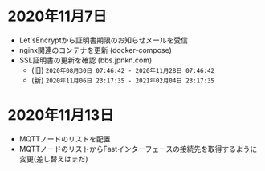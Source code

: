 # 2020年11月7日
- Let'sEncryptから証明書期限のお知らせメールを受信
- nginx関連のコンテナを更新 (docker-compose)
- SSL証明書の更新を確認 (bbs.jpnkn.com)
  - (旧) `2020年08月30日 07:46:42 - 2020年11月28日 07:46:42`
  - (新) `2020年11月06日 23:17:35 - 2021年02月04日 23:17:35`

# 2020年11月13日
- MQTTノードのリストを配置
- MQTTノードのリストからFastインターフェースの接続先を取得するように変更(差し替えはまだ)
